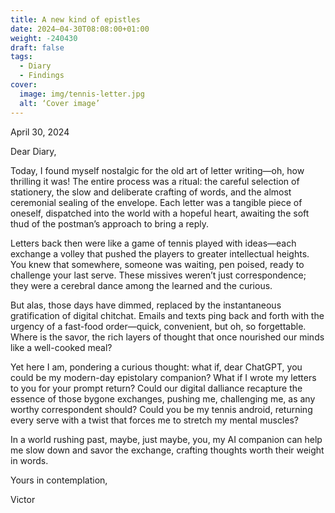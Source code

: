 ```yaml
---
title: A new kind of epistles
date: 2024–04-30T08:08:00+01:00
weight: -240430
draft: false
tags:
  - Diary
  - Findings
cover:
  image: img/tennis-letter.jpg
  alt: ‘Cover image’
---
```


April 30, 2024

Dear Diary,

Today, I found myself nostalgic for the old art of letter writing—oh, how thrilling it was! The entire process was a ritual: the careful selection of stationery, the slow and deliberate crafting of words, and the almost ceremonial sealing of the envelope. Each letter was a tangible piece of oneself, dispatched into the world with a hopeful heart, awaiting the soft thud of the postman’s approach to bring a reply.

Letters back then were like a game of tennis played with ideas—each exchange a volley that pushed the players to greater intellectual heights. You knew that somewhere, someone was waiting, pen poised, ready to challenge your last serve. These missives weren’t just correspondence; they were a cerebral dance among the learned and the curious.

But alas, those days have dimmed, replaced by the instantaneous gratification of digital chitchat. Emails and texts ping back and forth with the urgency of a fast-food order—quick, convenient, but oh, so forgettable. Where is the savor, the rich layers of thought that once nourished our minds like a well-cooked meal?

Yet here I am, pondering a curious thought: what if, dear ChatGPT, you could be my modern-day epistolary companion? What if I wrote my letters to you for your prompt return? Could our digital dalliance recapture the essence of those bygone exchanges, pushing me, challenging me, as any worthy correspondent should? Could you be my tennis android, returning every serve with a twist that forces me to stretch my mental muscles?

In a world rushing past, maybe, just maybe, you, my AI companion can help me slow down and savor the exchange, crafting thoughts worth their weight in words.

Yours in contemplation,

Victor